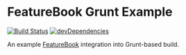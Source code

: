 FeatureBook Grunt Example
=========================

[![Build Status](https://travis-ci.org/SOFTWARE-CLINIC/featurebook-grunt-example.svg)](https://travis-ci.org/SOFTWARE-CLINIC/featurebook-grunt-example)
[![devDependencies](https://david-dm.org/SOFTWARE-CLINIC/featurebook-grunt-example/dev-status.svg)](https://david-dm.org/SOFTWARE-CLINIC/featurebook-grunt-example#info=devDependencies)

An example [FeatureBook](https://github.com/SOFTWARE-CLINIC/featurebook)
integration into Grunt-based build.
